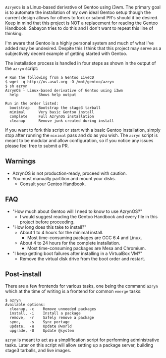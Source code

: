 `AzrynOS` is a Linux-based derivative of Gentoo using i3wm. The primary
goal is to automate the installation of my own ideal Gentoo setup though
the current design allows for others to fork or submit PR's should it be
desired. Keep in mind that this project is NOT a replacement for reading
the Gentoo Handbook. Sabayon tries to do this and I don't want to repeat
this line of thinking.

I'm aware that Gentoo is a highly personal system and much of what I've
added may be undesired. Despite this I think that this project may serve
as a subjectively decent example of getting started with Gentoo.

The installation process is handled in four steps as shown in the output
of the `azryn` script:
```
# Run the following from a Gentoo LiveCD
$ wget -q http://os.aswl.org -O /mnt/gentoo/azryn
$ sh azryn
AzrynOS - Linux-based derivative of Gentoo using i3wm
  help         Shows help output

Run in the order listed:
  bootstrap    Bootstrap the stage3 tarball
  minimal      Very basic Gentoo install
  complete     Full AzrynOS installation
  cleanup      Remove junk created during install
```

If you want to fork this script or start with a basic Gentoo
installation, simply stop after running the `minimal` pass and do as you
wish. The `azryn` script is meant to be modular and allow configuration,
so if you notice any issues please feel free to submit a PR.


## Warnings
- AzrynOS is not production-ready, proceed with caution.
- You must manually partition and mount your disks.
  - Consult your Gentoo Handbook.


## FAQ
- "How much about Gentoo will I need to know to use AzrynOS?"
  - I would suggest reading the Gentoo Handbook and every file in this
    project before proceeding.
- "How long does this take to install?"
  - About 1 to 4 hours for the minimal install.
    - Most time-consuming packages are GCC 6.4 and Linux.
  - About 4 to 24 hours for the complete installation.
    - Most time-consuming packages are Mesa and Chromium.
- "I keep getting boot failures after installing in a VirtualBox VM?"
  - Remove the virtual disk drive from the boot order and restart.


## Post-install
There are a few frontends for various tasks, one being the command
`azryn` which at the time of writing is a frontend for common `emerge`
tasks:
```
$ azryn 
Available options:
  cleanup, -c    Remove unneeded packages
  install, -i    Install a package
  remove,  -r    Safely remove a package
  sync,    -s    Sync portage
  update,  -u    Update @world
  upgrade, -U    Update @system
```

`azryn` is meant to act as a simplification script for performing
administrative tasks. Later on this script will allow setting up a
package server, building stage3 tarballs, and live images.
